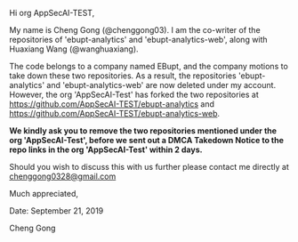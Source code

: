 Hi org AppSecAI-TEST,

My name is Cheng Gong (@chenggong03). I am the co-writer of the repositories of 'ebupt-analytics' and 'ebupt-analytics-web', along with Huaxiang Wang (@wanghuaxiang).

The code belongs to a company named EBupt, and the company motions to take down these two repositories. As a result, the repositories 'ebupt-analytics' and 'ebupt-analytics-web' are now deleted under my account. However, the org 'AppSecAI-Test' has forked the two repositories at https://github.com/AppSecAI-TEST/ebupt-analytics and https://github.com/AppSecAI-TEST/ebupt-analytics-web.

**We kindly ask you to remove the two repositories mentioned under the org 'AppSecAI-Test', before we sent out a DMCA Takedown Notice to the repo links in the org 'AppSecAI-Test' within 2 days.**

Should you wish to discuss this with us further please contact me directly at chenggong0328@gmail.com

Much appreciated,

Date: September 21, 2019

Cheng Gong
